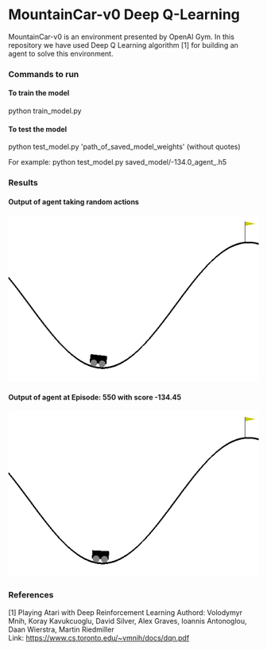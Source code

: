 # MountainCar-v0 Deep Q-Learning
MountainCar-v0 is an environment presented by OpenAI Gym. In this repository we have used Deep Q Learning algorithm [1] for building an agent to solve this environment.

### Commands to run
#### To train the model
python train_model.py

#### To test the model
python test_model.py 'path_of_saved_model_weights' (without quotes)

For example: python test_model.py saved_model/-134.0_agent_.h5


### Results

#### Output of agent taking random actions
![Episode: 0 | width=20](demo/mountain_car_random.gif)

#### Output of agent at Episode: 550 with score -134.45
![Episode: 550, Score:-134.45](demo/mountain_car_trained.gif)


### References
[1] Playing Atari with Deep Reinforcement Learning
    Authord: Volodymyr Mnih, Koray Kavukcuoglu, David Silver, Alex Graves, Ioannis Antonoglou, Daan Wierstra, Martin Riedmiller       
    Link: https://www.cs.toronto.edu/~vmnih/docs/dqn.pdf





